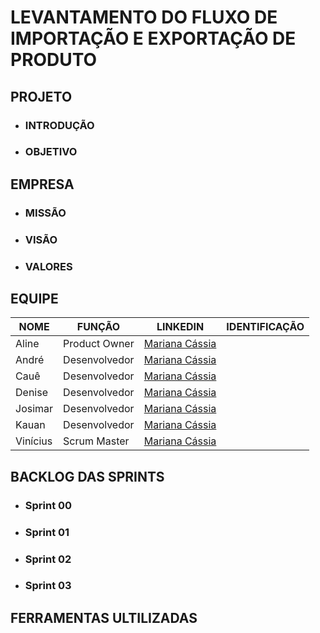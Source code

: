 # LEVANTAMENTO DO FLUXO DE IMPORTAÇÃO E EXPORTAÇÃO DE PRODUTO



## PROJETO
- ### INTRODUÇÃO
- ### OBJETIVO
 

 ## EMPRESA
- ### MISSÃO 
- ### VISÃO
- ### VALORES

## EQUIPE



|NOME | FUNÇÃO | LINKEDIN | IDENTIFICAÇÃO |
|-----|--------|----------|---------------|
| Aline | Product Owner | [Mariana Cássia](https://www.linkedin.com/in/marianac%C3%A1ssia/)
| André | Desenvolvedor | [Mariana Cássia](https://www.linkedin.com/in/marianac%C3%A1ssia/)
| Cauê | Desenvolvedor | [Mariana Cássia](https://www.linkedin.com/in/marianac%C3%A1ssia/)
| Denise | Desenvolvedor | [Mariana Cássia](https://www.linkedin.com/in/marianac%C3%A1ssia/)
| Josimar | Desenvolvedor | [Mariana Cássia](https://www.linkedin.com/in/marianac%C3%A1ssia/)
| Kauan | Desenvolvedor | [Mariana Cássia](https://www.linkedin.com/in/marianac%C3%A1ssia/)
| Vinícius | Scrum Master | [Mariana Cássia](https://www.linkedin.com/in/marianac%C3%A1ssia/)

## BACKLOG DAS SPRINTS

- ### Sprint 00
- ### Sprint 01
- ### Sprint 02
- ### Sprint 03

## FERRAMENTAS ULTILIZADAS 
